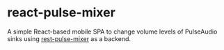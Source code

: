 # react-pulse-mixer
A simple React-based mobile SPA to change volume levels of PulseAudio sinks using [rest-pulse-mixer](https://github.com/christianglodt/rest-pulse-mixer) as a backend.
